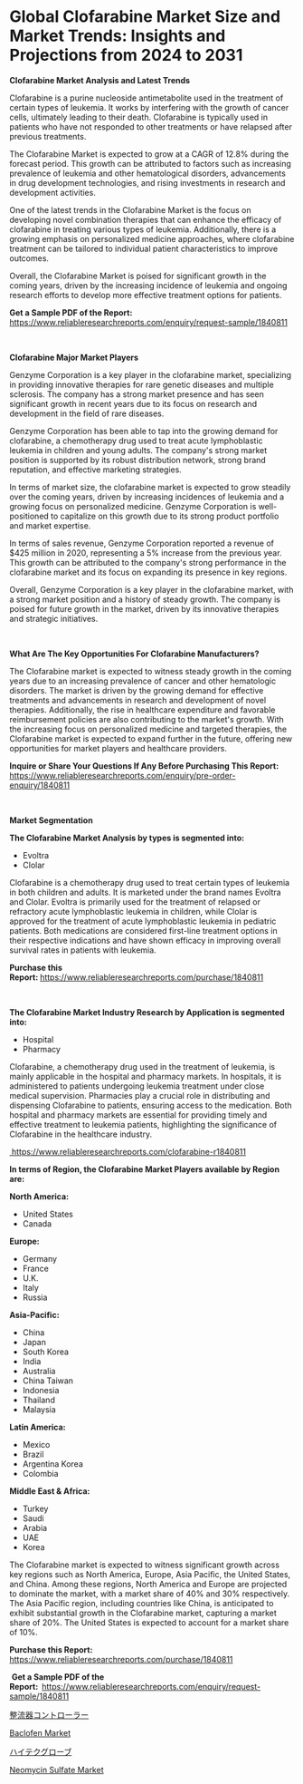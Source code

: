 <p><h1>Global Clofarabine Market Size and Market Trends: Insights and Projections from 2024 to 2031</h1></p><p><strong>Clofarabine Market Analysis and Latest Trends</strong></p>
<p><p>Clofarabine is a purine nucleoside antimetabolite used in the treatment of certain types of leukemia. It works by interfering with the growth of cancer cells, ultimately leading to their death. Clofarabine is typically used in patients who have not responded to other treatments or have relapsed after previous treatments.</p><p>The Clofarabine Market is expected to grow at a CAGR of 12.8% during the forecast period. This growth can be attributed to factors such as increasing prevalence of leukemia and other hematological disorders, advancements in drug development technologies, and rising investments in research and development activities.</p><p>One of the latest trends in the Clofarabine Market is the focus on developing novel combination therapies that can enhance the efficacy of clofarabine in treating various types of leukemia. Additionally, there is a growing emphasis on personalized medicine approaches, where clofarabine treatment can be tailored to individual patient characteristics to improve outcomes.</p><p>Overall, the Clofarabine Market is poised for significant growth in the coming years, driven by the increasing incidence of leukemia and ongoing research efforts to develop more effective treatment options for patients.</p></p>
<p><strong>Get a Sample PDF of the Report:&nbsp;</strong> <a href="https://www.reliableresearchreports.com/enquiry/request-sample/1840811">https://www.reliableresearchreports.com/enquiry/request-sample/1840811</a></p>
<p>&nbsp;</p>
<p><strong>Clofarabine Major Market Players</strong></p>
<p><p>Genzyme Corporation is a key player in the clofarabine market, specializing in providing innovative therapies for rare genetic diseases and multiple sclerosis. The company has a strong market presence and has seen significant growth in recent years due to its focus on research and development in the field of rare diseases.</p><p>Genzyme Corporation has been able to tap into the growing demand for clofarabine, a chemotherapy drug used to treat acute lymphoblastic leukemia in children and young adults. The company's strong market position is supported by its robust distribution network, strong brand reputation, and effective marketing strategies.</p><p>In terms of market size, the clofarabine market is expected to grow steadily over the coming years, driven by increasing incidences of leukemia and a growing focus on personalized medicine. Genzyme Corporation is well-positioned to capitalize on this growth due to its strong product portfolio and market expertise.</p><p>In terms of sales revenue, Genzyme Corporation reported a revenue of $425 million in 2020, representing a 5% increase from the previous year. This growth can be attributed to the company's strong performance in the clofarabine market and its focus on expanding its presence in key regions.</p><p>Overall, Genzyme Corporation is a key player in the clofarabine market, with a strong market position and a history of steady growth. The company is poised for future growth in the market, driven by its innovative therapies and strategic initiatives.</p></p>
<p>&nbsp;</p>
<p><strong>What Are The Key Opportunities For Clofarabine Manufacturers?</strong></p>
<p><p>The Clofarabine market is expected to witness steady growth in the coming years due to an increasing prevalence of cancer and other hematologic disorders. The market is driven by the growing demand for effective treatments and advancements in research and development of novel therapies. Additionally, the rise in healthcare expenditure and favorable reimbursement policies are also contributing to the market's growth. With the increasing focus on personalized medicine and targeted therapies, the Clofarabine market is expected to expand further in the future, offering new opportunities for market players and healthcare providers.</p></p>
<p><strong>Inquire or Share Your Questions If Any Before Purchasing This Report:</strong> <a href="https://www.reliableresearchreports.com/enquiry/pre-order-enquiry/1840811">https://www.reliableresearchreports.com/enquiry/pre-order-enquiry/1840811</a></p>
<p>&nbsp;</p>
<p><strong>Market Segmentation</strong></p>
<p><strong>The Clofarabine Market Analysis by types is segmented into:</strong></p>
<p><ul><li>Evoltra</li><li>Clolar</li></ul></p>
<p><p>Clofarabine is a chemotherapy drug used to treat certain types of leukemia in both children and adults. It is marketed under the brand names Evoltra and Clolar. Evoltra is primarily used for the treatment of relapsed or refractory acute lymphoblastic leukemia in children, while Clolar is approved for the treatment of acute lymphoblastic leukemia in pediatric patients. Both medications are considered first-line treatment options in their respective indications and have shown efficacy in improving overall survival rates in patients with leukemia.</p></p>
<p><strong>Purchase this Report:&nbsp;</strong><a href="https://www.reliableresearchreports.com/purchase/1840811">https://www.reliableresearchreports.com/purchase/1840811</a></p>
<p>&nbsp;</p>
<p><strong>The Clofarabine Market Industry Research by Application is segmented into:</strong></p>
<p><ul><li>Hospital</li><li>Pharmacy</li></ul></p>
<p><p>Clofarabine, a chemotherapy drug used in the treatment of leukemia, is mainly applicable in the hospital and pharmacy markets. In hospitals, it is administered to patients undergoing leukemia treatment under close medical supervision. Pharmacies play a crucial role in distributing and dispensing Clofarabine to patients, ensuring access to the medication. Both hospital and pharmacy markets are essential for providing timely and effective treatment to leukemia patients, highlighting the significance of Clofarabine in the healthcare industry.</p></p>
<p><a href="https://www.reliableresearchreports.com/clofarabine-r1840811">&nbsp;https://www.reliableresearchreports.com/clofarabine-r1840811</a></p>
<p><strong>In terms of Region, the Clofarabine Market Players available by Region are:</strong></p>
<p>
    <p> <strong> North America: </strong>
        <ul>
            <li>United States</li>
            <li>Canada</li>
        </ul>
        </p> 
    <p> <strong> Europe: </strong>
        <ul>
            <li>Germany</li>
            <li>France</li>
            <li>U.K.</li>
            <li>Italy</li>
            <li>Russia</li>
        </ul>
        </p> 
    <p> <strong> Asia-Pacific: </strong>
        <ul>
            <li>China</li>
            <li>Japan</li>
            <li>South Korea</li>
            <li>India</li>
            <li>Australia</li>
            <li>China Taiwan</li>
            <li>Indonesia</li>
            <li>Thailand</li>
            <li>Malaysia</li>
        </ul>
        </p> 
    <p> <strong> Latin America: </strong>
        <ul>
            <li>Mexico</li>
            <li>Brazil</li>
            <li>Argentina Korea</li>
            <li>Colombia</li>
        </ul>
        </p> 
    <p> <strong> Middle East & Africa: </strong>
        <ul>
            <li>Turkey</li>
            <li>Saudi</li>
            <li>Arabia</li>
            <li>UAE</li>
            <li>Korea</li>
        </ul>
    </p>
    </p>
<p><p>The Clofarabine market is expected to witness significant growth across key regions such as North America, Europe, Asia Pacific, the United States, and China. Among these regions, North America and Europe are projected to dominate the market, with a market share of 40% and 30% respectively. The Asia Pacific region, including countries like China, is anticipated to exhibit substantial growth in the Clofarabine market, capturing a market share of 20%. The United States is expected to account for a market share of 10%.</p></p>
<p><strong>Purchase this Report: </strong><a href="https://www.reliableresearchreports.com/purchase/1840811">https://www.reliableresearchreports.com/purchase/1840811</a></p>
<p>&nbsp;<strong>Get a Sample PDF of the Report:&nbsp;&nbsp;</strong><a href="https://www.reliableresearchreports.com/enquiry/request-sample/1840811">https://www.reliableresearchreports.com/enquiry/request-sample/1840811</a></p>
<p><strong></strong></p>
<p><p><a href="https://github.com/deonnorth8/Market-Research-Report-List-2/blob/main/9718069178310.md">整流器コントローラー</a></p><p><a href="https://github.com/JennyferFeil2023/Market-Research-Report-List-1/blob/main/baclofen-market.md">Baclofen Market</a></p><p><a href="https://github.com/LizaHeller2023/Market-Research-Report-List-1/blob/main/3115983178311.md">ハイテクグローブ</a></p><p><a href="https://github.com/amirvaghari/Market-Research-Report-List-1/blob/main/neomycin-sulfate-market.md">Neomycin Sulfate Market</a></p></p>